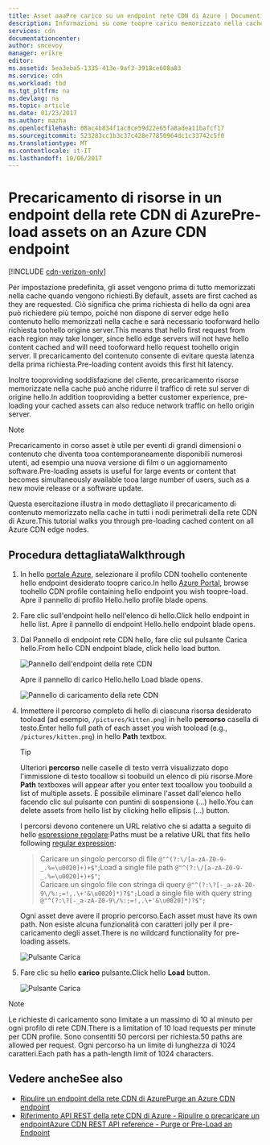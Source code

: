 ```yaml
---
title: Asset aaaPre carico su un endpoint rete CDN di Azure | Documenti Microsoft
description: Informazioni su come toopre carico memorizzato nella cache il contenuto di un endpoint rete CDN di Azure.
services: cdn
documentationcenter: 
author: smcevoy
manager: erikre
editor: 
ms.assetid: 5ea3eba5-1335-413e-9af3-3918ce608a83
ms.service: cdn
ms.workload: tbd
ms.tgt_pltfrm: na
ms.devlang: na
ms.topic: article
ms.date: 01/23/2017
ms.author: mazha
ms.openlocfilehash: 08ac4b834f1ac8ce59d22e65fa8adea11bafcf17
ms.sourcegitcommit: 523283cc1b3c37c428e77850964dc1c33742c5f0
ms.translationtype: MT
ms.contentlocale: it-IT
ms.lasthandoff: 10/06/2017
---
```

# <a name="pre-load-assets-on-an-azure-cdn-endpoint"></a><span data-ttu-id="ed97c-103">Precaricamento di risorse in un endpoint della rete CDN di Azure</span><span class="sxs-lookup"><span data-stu-id="ed97c-103">Pre-load assets on an Azure CDN endpoint</span></span>
[!INCLUDE [cdn-verizon-only](../../includes/cdn-verizon-only.md)]

<span data-ttu-id="ed97c-104">Per impostazione predefinita, gli asset vengono prima di tutto memorizzati nella cache quando vengono richiesti.</span><span class="sxs-lookup"><span data-stu-id="ed97c-104">By default, assets are first cached as they are requested.</span></span> <span data-ttu-id="ed97c-105">Ciò significa che prima richiesta di hello da ogni area può richiedere più tempo, poiché non dispone di server edge hello contenuto hello memorizzati nella cache e sarà necessario tooforward hello richiesta toohello origine server.</span><span class="sxs-lookup"><span data-stu-id="ed97c-105">This means that hello first request from each region may take longer, since hello edge servers will not have hello content cached and will need tooforward hello request toohello origin server.</span></span> <span data-ttu-id="ed97c-106">Il precaricamento del contenuto consente di evitare questa latenza della prima richiesta.</span><span class="sxs-lookup"><span data-stu-id="ed97c-106">Pre-loading content avoids this first hit latency.</span></span>

<span data-ttu-id="ed97c-107">Inoltre tooproviding soddisfazione del cliente, precaricamento risorse memorizzate nella cache può anche ridurre il traffico di rete sul server di origine hello.</span><span class="sxs-lookup"><span data-stu-id="ed97c-107">In addition tooproviding a better customer experience, pre-loading your cached assets can also reduce network traffic on hello origin server.</span></span>

> [!NOTE]
> <span data-ttu-id="ed97c-108">Precaricamento in corso asset è utile per eventi di grandi dimensioni o contenuto che diventa tooa contemporaneamente disponibili numerosi utenti, ad esempio una nuova versione di film o un aggiornamento software.</span><span class="sxs-lookup"><span data-stu-id="ed97c-108">Pre-loading assets is useful for  large events or content that becomes simultaneously available tooa large number of users, such as a new movie release or a software update.</span></span>
> 
> 

<span data-ttu-id="ed97c-109">Questa esercitazione illustra in modo dettagliato il precaricamento di contenuto memorizzato nella cache in tutti i nodi perimetrali della rete CDN di Azure.</span><span class="sxs-lookup"><span data-stu-id="ed97c-109">This tutorial walks you through pre-loading cached content on all Azure CDN edge nodes.</span></span>

## <a name="walkthrough"></a><span data-ttu-id="ed97c-110">Procedura dettagliata</span><span class="sxs-lookup"><span data-stu-id="ed97c-110">Walkthrough</span></span>
1. <span data-ttu-id="ed97c-111">In hello [portale Azure](https://portal.azure.com), selezionare il profilo CDN toohello contenente hello endpoint desiderato toopre carico.</span><span class="sxs-lookup"><span data-stu-id="ed97c-111">In hello [Azure Portal](https://portal.azure.com), browse toohello CDN profile containing hello endpoint you wish toopre-load.</span></span>  <span data-ttu-id="ed97c-112">Apre il pannello di profilo Hello.</span><span class="sxs-lookup"><span data-stu-id="ed97c-112">hello profile blade opens.</span></span>
2. <span data-ttu-id="ed97c-113">Fare clic sull'endpoint hello nell'elenco di hello.</span><span class="sxs-lookup"><span data-stu-id="ed97c-113">Click hello endpoint in hello list.</span></span>  <span data-ttu-id="ed97c-114">Apre il pannello di endpoint Hello.</span><span class="sxs-lookup"><span data-stu-id="ed97c-114">hello endpoint blade opens.</span></span>
3. <span data-ttu-id="ed97c-115">Dal Pannello di endpoint rete CDN hello, fare clic sul pulsante Carica hello.</span><span class="sxs-lookup"><span data-stu-id="ed97c-115">From hello CDN endpoint blade, click hello load button.</span></span>
   
    ![Pannello dell'endpoint della rete CDN](./media/cdn-preload-endpoint/cdn-endpoint-blade.png)
   
    <span data-ttu-id="ed97c-117">Apre il pannello di carico Hello.</span><span class="sxs-lookup"><span data-stu-id="ed97c-117">hello Load blade opens.</span></span>
   
    ![Pannello di caricamento della rete CDN](./media/cdn-preload-endpoint/cdn-load-blade.png)
4. <span data-ttu-id="ed97c-119">Immettere il percorso completo di hello di ciascuna risorsa desiderato tooload (ad esempio, `/pictures/kitten.png`) in hello **percorso** casella di testo.</span><span class="sxs-lookup"><span data-stu-id="ed97c-119">Enter hello full path of each asset you wish tooload (e.g., `/pictures/kitten.png`) in hello **Path** textbox.</span></span>
   
   > [!TIP]
   > <span data-ttu-id="ed97c-120">Ulteriori **percorso** nelle caselle di testo verrà visualizzato dopo l'immissione di testo tooallow si toobuild un elenco di più risorse.</span><span class="sxs-lookup"><span data-stu-id="ed97c-120">More **Path** textboxes will appear after you enter text tooallow you toobuild a list of multiple assets.</span></span>  <span data-ttu-id="ed97c-121">È possibile eliminare l'asset dall'elenco hello facendo clic sul pulsante con puntini di sospensione (…) hello.</span><span class="sxs-lookup"><span data-stu-id="ed97c-121">You can delete assets from hello list by clicking hello ellipsis (...) button.</span></span>
   > 
   > <span data-ttu-id="ed97c-122">I percorsi devono contenere un URL relativo che si adatta a seguito di hello [espressione regolare](https://msdn.microsoft.com/library/az24scfc.aspx):</span><span class="sxs-lookup"><span data-stu-id="ed97c-122">Paths must be a relative URL that fits hello following [regular expression](https://msdn.microsoft.com/library/az24scfc.aspx):</span></span>  
   > ><span data-ttu-id="ed97c-123">Caricare un singolo percorso di file `@"^(?:\/[a-zA-Z0-9-_.%=\u0020]+)+$"`;</span><span class="sxs-lookup"><span data-stu-id="ed97c-123">Load a single file path `@"^(?:\/[a-zA-Z0-9-_.%=\u0020]+)+$"`;</span></span>  
   > ><span data-ttu-id="ed97c-124">Caricare un singolo file con stringa di query `@"^(?:\?[-_a-zA-Z0-9\/%:;=!,.\+'&\u0020]*)?$";`</span><span class="sxs-lookup"><span data-stu-id="ed97c-124">Load a single file with query string `@"^(?:\?[-_a-zA-Z0-9\/%:;=!,.\+'&\u0020]*)?$";`</span></span>  
   > 
   > <span data-ttu-id="ed97c-125">Ogni asset deve avere il proprio percorso.</span><span class="sxs-lookup"><span data-stu-id="ed97c-125">Each asset must have its own path.</span></span>  <span data-ttu-id="ed97c-126">Non esiste alcuna funzionalità con caratteri jolly per il pre-caricamento degli asset.</span><span class="sxs-lookup"><span data-stu-id="ed97c-126">There is no wildcard functionality for pre-loading assets.</span></span>
   > 
   > 
   
    ![Pulsante Carica](./media/cdn-preload-endpoint/cdn-load-paths.png)
5. <span data-ttu-id="ed97c-128">Fare clic su hello **carico** pulsante.</span><span class="sxs-lookup"><span data-stu-id="ed97c-128">Click hello **Load** button.</span></span>
   
    ![Pulsante Carica](./media/cdn-preload-endpoint/cdn-load-button.png)

> [!NOTE]
> <span data-ttu-id="ed97c-130">Le richieste di caricamento sono limitate a un massimo di 10 al minuto per ogni profilo di rete CDN.</span><span class="sxs-lookup"><span data-stu-id="ed97c-130">There is a limitation of 10 load requests per minute per CDN profile.</span></span> <span data-ttu-id="ed97c-131">Sono consentiti 50 percorsi per richiesta.</span><span class="sxs-lookup"><span data-stu-id="ed97c-131">50 paths are allowed per request.</span></span> <span data-ttu-id="ed97c-132">Ogni percorso ha un limite di lunghezza di 1024 caratteri.</span><span class="sxs-lookup"><span data-stu-id="ed97c-132">Each path has a path-length limit of 1024 characters.</span></span>
> 
> 

## <a name="see-also"></a><span data-ttu-id="ed97c-133">Vedere anche</span><span class="sxs-lookup"><span data-stu-id="ed97c-133">See also</span></span>
* [<span data-ttu-id="ed97c-134">Ripulire un endpoint della rete CDN di Azure</span><span class="sxs-lookup"><span data-stu-id="ed97c-134">Purge an Azure CDN endpoint</span></span>](cdn-purge-endpoint.md)
* [<span data-ttu-id="ed97c-135">Riferimento API REST della rete CDN di Azure - Ripulire o precaricare un endpoint</span><span class="sxs-lookup"><span data-stu-id="ed97c-135">Azure CDN REST API reference - Purge or Pre-Load an Endpoint</span></span>](https://msdn.microsoft.com/library/mt634451.aspx)

